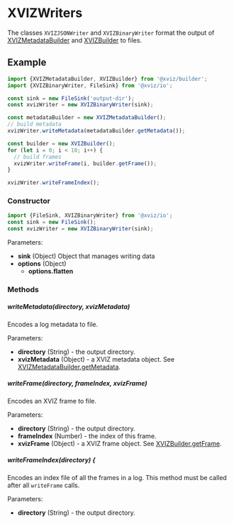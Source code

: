 # XVIZWriters

The classes `XVIZJSONWriter` and `XVIZBinaryWriter` format the output of
[XVIZMetadataBuilder](/docs/api-reference/xviz-metadata-builder.md) and
[XVIZBuilder](/docs/api-reference/xviz-builder.md) to files.

## Example

```js
import {XVIZMetadataBuilder, XVIZBuilder} from '@xviz/builder';
import {XVIZBinaryWriter, FileSink} from '@xviz/io';

const sink = new FileSink('output-dir');
const xvizWriter = new XVIZBinaryWriter(sink);

const metadataBuilder = new XVIZMetadataBuilder();
// build metadata
xvizWriter.writeMetadata(metadataBuilder.getMetadata());

const builder = new XVIZBuilder();
for (let i = 0; i < 10; i++) {
  // build frames
  xvizWriter.writeFrame(i, builder.getFrame());
}

xvizWriter.writeFrameIndex();
```

### Constructor

```js
import {FileSink, XVIZBinaryWriter} from '@xviz/io';
const sink = new FileSink();
const xvizWriter = new XVIZBinaryWriter(sink);
```

Parameters:

- **sink** (Object) Object that manages writing data
- **options** (Object)
  - **options.flatten**

### Methods

##### writeMetadata(directory, xvizMetadata)

Encodes a log metadata to file.

Parameters:

- **directory** (String) - the output directory.
- **xvizMetadata** (Object) - a XVIZ metadata object. See
  [XVIZMetadataBuilder.getMetadata](/docs/api-reference/xviz-metadata-builder.md).

##### writeFrame(directory, frameIndex, xvizFrame)

Encodes an XVIZ frame to file.

Parameters:

- **directory** (String) - the output directory.
- **frameIndex** (Number) - the index of this frame.
- **xvizFrame** (Object) - a XVIZ frame object. See
  [XVIZBuilder.getFrame](/docs/api-reference/xviz-builder.md).

##### writeFrameIndex(directory) {

Encodes an index file of all the frames in a log. This method must be called after all `writeFrame`
calls.

Parameters:

- **directory** (String) - the output directory.

